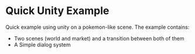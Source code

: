 # Quick Unity Example

Quick example using unity on a pokemon-like scene. The example contains:

- Two scenes (world and market) and a transition between both of them
- A Simple dialog system


